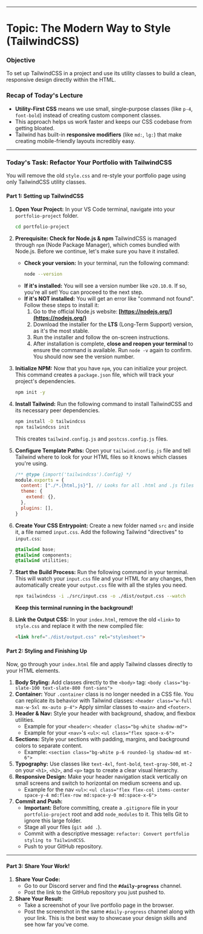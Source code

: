 
***

# Topic: The Modern Way to Style (TailwindCSS)

### **Objective**
To set up TailwindCSS in a project and use its utility classes to build a clean, responsive design directly within the HTML.

### **Recap of Today's Lecture**
*   **Utility-First CSS** means we use small, single-purpose classes (like `p-4`, `font-bold`) instead of creating custom component classes.
*   This approach helps us work faster and keeps our CSS codebase from getting bloated.
*   Tailwind has built-in **responsive modifiers** (like `md:`, `lg:`) that make creating mobile-friendly layouts incredibly easy.

---

### **Today's Task: Refactor Your Portfolio with TailwindCSS**

You will remove the old `style.css` and re-style your portfolio page using only TailwindCSS utility classes.

#### **Part 1: Setting up TailwindCSS**

1.  **Open Your Project:** In your VS Code terminal, navigate into your `portfolio-project` folder.
    ```bash
    cd portfolio-project
    ```

2.  **Prerequisite: Check for Node.js & npm**
    TailwindCSS is managed through `npm` (Node Package Manager), which comes bundled with Node.js. Before we continue, let's make sure you have it installed.

    *   **Check your version:** In your terminal, run the following command:
        ```bash
        node --version
        ```
    *   **If it's installed:** You will see a version number like `v20.10.0`. If so, you're all set! You can proceed to the next step.
    *   **If it's NOT installed:** You will get an error like "command not found". Follow these steps to install it:
        1.  Go to the official Node.js website: **[https://nodejs.org/](https://nodejs.org/)**
        2.  Download the installer for the **LTS** (Long-Term Support) version, as it's the most stable.
        3.  Run the installer and follow the on-screen instructions.
        4.  After installation is complete, **close and reopen your terminal** to ensure the command is available. Run `node -v` again to confirm. You should now see the version number.

3.  **Initialize NPM:** Now that you have `npm`, you can initialize your project. This command creates a `package.json` file, which will track your project's dependencies.
    ```bash
    npm init -y
    ```
4.  **Install Tailwind:** Run the following command to install TailwindCSS and its necessary peer dependencies.
    ```bash
    npm install -D tailwindcss
    npx tailwindcss init
    ```
    This creates `tailwind.config.js` and `postcss.config.js` files.

5.  **Configure Template Paths:** Open your `tailwind.config.js` file and tell Tailwind where to look for your HTML files so it knows which classes you're using.
    ```javascript
    /** @type {import('tailwindcss').Config} */
    module.exports = {
      content: ["./*.{html,js}"], // Looks for all .html and .js files in the root
      theme: {
        extend: {},
      },
      plugins: [],
    }
    ```

6.  **Create Your CSS Entrypoint:** Create a new folder named `src` and inside it, a file named `input.css`. Add the following Tailwind "directives" to `input.css`:
    ```css
    @tailwind base;
    @tailwind components;
    @tailwind utilities;
    ```

7.  **Start the Build Process:** Run the following command in your terminal. This will watch your `input.css` file and your HTML for any changes, then automatically create your `output.css` file with all the styles you need.
    ```bash
    npx tailwindcss -i ./src/input.css -o ./dist/output.css --watch
    ```
    **Keep this terminal running in the background!**

8.  **Link the Output CSS:** In your `index.html`, remove the old `<link>` to `style.css` and replace it with the new compiled file:
    ```html
    <link href="./dist/output.css" rel="stylesheet">
    ```

#### **Part 2: Styling and Finishing Up**

Now, go through your `index.html` file and apply Tailwind classes directly to your HTML elements.

1.  **Body Styling:** Add classes directly to the `<body>` tag:
    `<body class="bg-slate-100 text-slate-800 font-sans">`
2.  **Container:** Your `.container` class is no longer needed in a CSS file. You can replicate its behavior with Tailwind classes:
    `<header class="w-full max-w-5xl mx-auto p-4">`
    Apply similar classes to `<main>` and `<footer>`.
3.  **Header & Nav:** Style your header with background, shadow, and flexbox utilities.
    *   Example for your `<header>`: `<header class="bg-white shadow-md">`
    *   Example for your `<nav>`'s `<ul>`: `<ul class="flex space-x-6">`
4.  **Sections:** Style your sections with padding, margins, and background colors to separate content.
    *   Example: `<section class="bg-white p-6 rounded-lg shadow-md mt-6">`
5.  **Typography:** Use classes like `text-4xl`, `font-bold`, `text-gray-500`, `mt-2` on your `<h1>`, `<h2>`, and `<p>` tags to create a clear visual hierarchy.
6.  **Responsive Design:** Make your header navigation stack vertically on small screens and switch to horizontal on medium screens and up.
    *   Example for the nav `<ul>`: `<ul class="flex flex-col items-center space-y-4 md:flex-row md:space-y-0 md:space-x-6">`
7.  **Commit and Push:**
    *   **Important:** Before committing, create a `.gitignore` file in your `portfolio-project` root and add `node_modules` to it. This tells Git to ignore this large folder.
    *   Stage all your files (`git add .`).
    *   Commit with a descriptive message: `refactor: Convert portfolio styling to TailwindCSS`.
    *   Push to your GitHub repository.

---

#### **Part 3: Share Your Work!**

1.  **Share Your Code:**
    *   Go to our Discord server and find the **`#daily-progress`** channel.
    *   Post the link to the GitHub repository you just pushed to. 
2.  **Share Your Result:**
    *   Take a screenshot of your live portfolio page in the browser.
    *   Post the screenshot in the same `#daily-progress` channel along with your link. This is the best way to showcase your design skills and see how far you've come.


